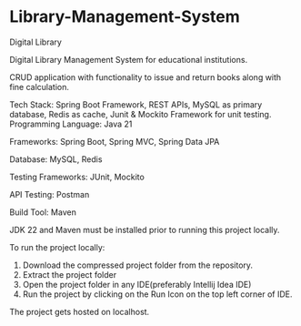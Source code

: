# Library-Management-System
Digital Library

Digital Library Management System for educational institutions.

CRUD application with functionality to issue and return books along with fine calculation.

Tech Stack: Spring Boot Framework, REST APIs, MySQL as primary database, Redis as cache, Junit & Mockito Framework for unit testing.
Programming Language: Java 21

Frameworks: Spring Boot, Spring MVC, Spring Data JPA

Database: MySQL, Redis

Testing Frameworks: JUnit, Mockito

API Testing: Postman

Build Tool: Maven

JDK 22 and Maven must be installed prior to running this project locally.

To run the project locally:
1. Download the compressed project folder from the repository.
2. Extract the project folder
3. Open the project folder in any IDE(preferably Intellij Idea IDE)
4. Run the project by clicking on the Run Icon on the top left corner of IDE.

The project gets hosted on localhost.
